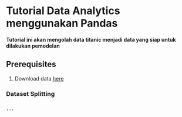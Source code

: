# Tutorial Data Analytics menggunakan Pandas

**Tutorial ini akan mengolah data titanic menjadi data yang siap untuk dilakukan pemodelan**


## Prerequisites

1. Download data [here](www.kaggle.com)

### Dataset Splitting

```code

'''


